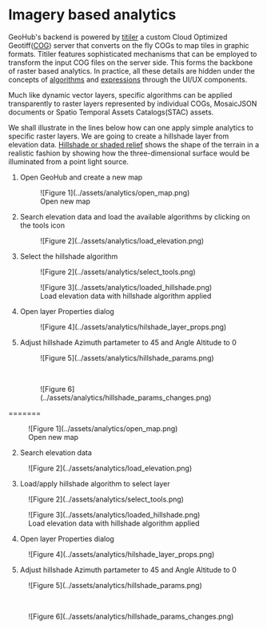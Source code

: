 # Imagery based analytics
GeoHub's backend is powered by [titiler](https://developmentseed.org/titiler/) a custom Cloud Optimized Geotiff([COG](https://www.cogeo.org/)) server that converts on the fly  COGs to map tiles in graphic formats. Titiler features sophisticated mechanisms that can be employed to transform the input COG files on the server side. This forms the backbone  of raster based analytics. 
In practice, all these details are hidden  under the concepts of [algorithms](https://developmentseed.org/titiler/advanced/Algorithms/) and
[expressions](https://cogeotiff.github.io/rio-tiler/api/rio_tiler/expression/) through the  UI/UX components.

Much like dynamic vector layers, specific algorithms can be applied transparently to raster layers represented by individual COGs, MosaicJSON documents or Spatio Temporal Assets Catalogs(STAC) assets.

We shall illustrate in the lines below how can one apply simple analytics to specific raster layers. We are going to create a hillshade layer
from elevation data. [Hillshade or shaded relief](https://docs.qgis.org/3.34/en/docs/training_manual/rasters/terrain_analysis.html)  shows the shape of the terrain in a realistic fashion by showing how the three-dimensional surface would be illuminated from a point light source.

1. Open GeoHub and create a new map 

    <figure markdown="span">
      ![Figure 1](../assets/analytics/open_map.png)
      <figcaption>Open new map</figcaption>
    </figure>

2. Search elevation data and load the available algorithms by clicking on the tools icon

    <figure markdown="span">
      ![Figure 2](../assets/analytics/load_elevation.png)
    </figure>

3. Select the hillshade algorithm

    <figure markdown="span">
      ![Figure 2](../assets/analytics/select_tools.png)
    </figure>


    <figure markdown="span">
      ![Figure 3](../assets/analytics/loaded_hillshade.png)
      <figcaption>Load elevation data  with hillshade algorithm applied</figcaption>
    </figure>

4. Open layer Properties dialog

    <figure markdown="span">
      ![Figure 4](../assets/analytics/hilshade_layer_props.png)
    </figure>

5. Adjust hillshade Azimuth partameter to 45 and Angle Altitude to 0

    <figure markdown="span">
      ![Figure 5](../assets/analytics/hillshade_params.png)
    </figure>
    <br/>
    <figure markdown="span">
      ![Figure 6](../assets/analytics/hillshade_params_changes.png)
    </figure>

=======
<figure markdown="span">
  ![Figure 1](../assets/analytics/open_map.png)
  <figcaption>Open new map</figcaption>
</figure>

2. Search elevation data

<figure markdown="span">
  ![Figure 2](../assets/analytics/load_elevation.png)
</figure>

3. Load/apply hillshade algorithm to select layer
<figure markdown="span">
  ![Figure 2](../assets/analytics/select_tools.png)
</figure>


<figure markdown="span">
  ![Figure 3](../assets/analytics/loaded_hillshade.png)
  <figcaption>Load elevation data  with hillshade algorithm applied</figcaption>
</figure>

4. Open layer Properties dialog

<figure markdown="span">
  ![Figure 4](../assets/analytics/hilshade_layer_props.png)
</figure>

5. Adjust hillshade Azimuth partameter to 45 and Angle Altitude to 0

<figure markdown="span">
  ![Figure 5](../assets/analytics/hillshade_params.png)
</figure>
<br/>
<figure markdown="span">
  ![Figure 6](../assets/analytics/hillshade_params_changes.png)
</figure>



